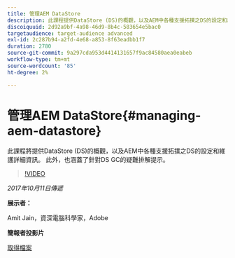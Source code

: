 ```yaml
---
title: 管理AEM DataStore
description: 此課程提供DataStore (DS)的概觀，以及AEM中各種支援拓撲之DS的設定和維護詳細資訊。 此外，也涵蓋了針對DS GC的疑難排解提示。
discoiquuid: 2d92a9bf-4a98-46d9-8b4c-583654e5bac0
targetaudience: target-audience advanced
exl-id: 2c287b94-a2fd-4e68-a853-8f63eadbb1f7
duration: 2780
source-git-commit: 9a297cda953d4414131657f9ac84580aea0eabeb
workflow-type: tm+mt
source-wordcount: '85'
ht-degree: 2%

---
```


# 管理AEM DataStore{#managing-aem-datastore}

此課程將提供DataStore (DS)的概觀，以及AEM中各種支援拓撲之DS的設定和維護詳細資訊。 此外，也涵蓋了針對DS GC的疑難排解提示。

>[!VIDEO](https://video.tv.adobe.com/v/20422/?quality=9)

*2017年10月11日傳遞*

**展示者：**

Amit Jain，資深電腦科學家，Adobe

**簡報者投影片**

[取得檔案](assets/managing-aem-datastoreoct17.pdf)
<!--
[Get back to the Overview](https://helpx.adobe.com/experience-manager/kt/eseminars/gems/aem-index.html)
-->

